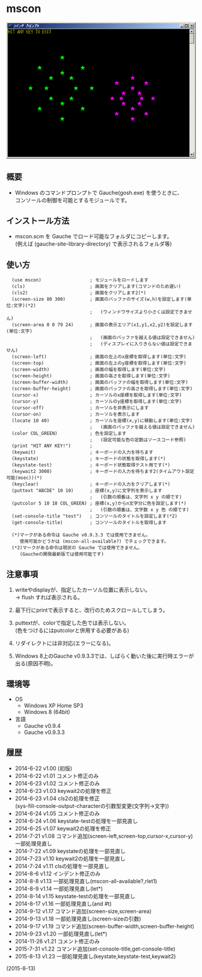 # mscon

![image](image.png)

## 概要
- Windows のコマンドプロンプトで Gauche(gosh.exe) を使うときに、  
  コンソールの制御を可能とするモジュールです。


## インストール方法
- mscon.scm を Gauche でロード可能なフォルダにコピーします。  
  (例えば (gauche-site-library-directory) で表示されるフォルダ等)


## 使い方
```
  (use mscon)                  ; モジュールをロードします
  (cls)                        ; 画面をクリアします(コマンドのため遅い)
  (cls2)                       ; 画面をクリアします2(*)
  (screen-size 80 300)         ; 画面のバッファのサイズ(w,h)を設定します(単位:文字)(*2)
                               ;   (ウィンドウサイズより小さくは設定できません)
  (screen-area 0 0 79 24)      ; 画面の表示エリア(x1,y1,x2,y2)を設定します(単位:文字)
                               ;   (画面のバッファを越える値は設定できません)
                               ;   (ディスプレイに入りきらない値は設定できません)
  (screen-left)                ; 画面の左上のx座標を取得します(単位:文字)
  (screen-top)                 ; 画面の左上のy座標を取得します(単位:文字)
  (screen-width)               ; 画面の幅を取得します(単位:文字)
  (screen-height)              ; 画面の高さを取得します(単位:文字)
  (screen-buffer-width)        ; 画面のバッファの幅を取得します(単位:文字)
  (screen-buffer-height)       ; 画面のバッファの高さを取得します(単位:文字)
  (cursor-x)                   ; カーソルのx座標を取得します(単位:文字)
  (cursor-y)                   ; カーソルのy座標を取得します(単位:文字)
  (cursor-off)                 ; カーソルを非表示にします
  (cursor-on)                  ; カーソルを表示します
  (locate 10 40)               ; カーソルを座標(x,y)に移動します(単位:文字)
                               ;   (画面のバッファを越える値は設定できません)
  (color COL_GREEN)            ; 色を設定します
                               ;   (設定可能な色の定数はソースコード参照)
  (print "HIT ANY KEY!")       ;
  (keywait)                    ; キーボードの入力を待ちます
  (keystate)                   ; キーボードの状態を取得します(*)
  (keystate-test)              ; キーボード状態取得テスト用です(*)
  (keywait2 3000)              ; キーボードの入力を待ちます2(タイムアウト設定可能(msec))(*)
  (keyclear)                   ; キーボードの入力をクリアします(*)
  (puttext "ABCDE" 10 10)      ; 座標(x,y)に文字列を表示します
                               ;   (引数の順番は、文字列 x y の順です)
  (putcolor 5 10 10 COL_GREEN) ; 座標(x,y)からn文字分に色を設定します(*)
                               ;   (引数の順番は、文字数 x y 色 の順です)
  (set-console-title "test")   ; コンソールのタイトルを設定します(*2)
  (get-console-title)          ; コンソールのタイトルを取得します

  (*)マークがある命令は Gauche v0.9.3.3 では使用できません。
     使用可能かどうかは (mscon-all-available?) でチェックできます。
  (*2)マークがある命令は現状の Gauche では使用できません。
     (Gaucheの開発最新版では使用可能です)
```

## 注意事項
1. writeやdisplayが、指定したカーソル位置に表示しない。  
   → flush すれば表示される。

2. 最下行にprintで表示すると、改行のためスクロールしてしまう。

3. puttextが、colorで指定した色では表示しない。  
   (色をつけるにはputcolorと併用する必要がある)

4. リダイレクトには非対応(エラーになる)。

5. Windows 8上のGauche v0.9.3.3では、しばらく動いた後に実行時エラーが出る(原因不明)。


## 環境等
- OS
  - Windows XP Home SP3
  - Windows 8 (64bit)
- 言語
  - Gauche v0.9.4
  - Gauche v0.9.3.3

## 履歴
- 2014-6-22  v1.00 (初版)
- 2014-6-22  v1.01 コメント修正のみ
- 2014-6-23  v1.02 コメント修正のみ
- 2014-6-23  v1.03 keywait2の処理を修正
- 2014-6-23  v1.04 cls2の処理を修正  
  (sys-fill-console-output-characterの引数型変更(文字列→文字))
- 2014-6-24  v1.05 コメント修正のみ
- 2014-6-24  v1.06 keystate-testの処理を一部見直し
- 2014-6-25  v1.07 keywait2の処理を修正
- 2014-7-21  v1.08 コマンド追加(screen-left,screen-top,cursor-x,cursor-y)  
  一部処理見直し
- 2014-7-22  v1.09 keystateの処理を一部見直し
- 2014-7-23  v1.10 keywait2の処理を一部見直し
- 2014-7-24  v1.11 clsの処理を一部見直し
- 2014-8-6   v1.12 インデント修正のみ
- 2014-8-8   v1.13 一部処理見直し(mscon-all-available?,rlet1)
- 2014-8-9   v1.14 一部処理見直し(let*)
- 2014-8-14  v1.15 keystate-testの処理を一部見直し
- 2014-8-17  v1.16 一部処理見直し(and #t)
- 2014-9-12  v1.17 コマンド追加(screen-size,screen-area)
- 2014-9-13  v1.18 一部処理見直し(screen-sizeの引数)
- 2014-9-17  v1.19 コマンド追加(screen-buffer-width,screen-buffer-height)
- 2014-9-23  v1.20 一部処理見直し(let*)
- 2014-11-26 v1.21 コメント修正のみ
- 2015-7-31  v1.22 コマンド追加(set-console-title,get-console-title)
- 2015-8-13  v1.23 一部処理見直し(keystate,keystate-test,keywait2)


(2015-8-13)
